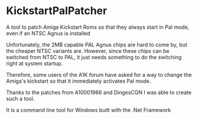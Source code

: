 # KickstartPalPatcher
A tool to patch Amiga Kickstart Roms so that they always start in Pal mode, even if an NTSC Agnus is installed 

Unfortunately, the 2MB capable PAL Agnus chips are hard to come by, but the cheaper NTSC variants are.
However, since these chips can be switched from NTSC to PAL, it just needs something to do the switching right at system startup.

Therefore, some users of the A1K forum have asked for a way to change the Amiga's kickstart so that it immediately activates Pal mode.

Thanks to the patches from A10001986 and DingesCGN I was able to create such a tool.

It is a command line tool for Windows built with the .Net Framework
